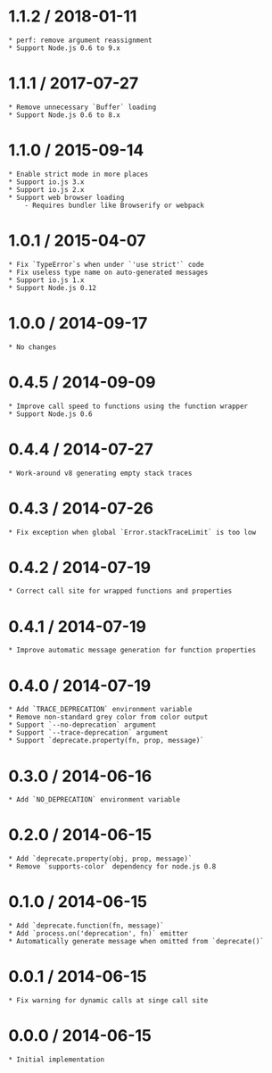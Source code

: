 1.1.2 / 2018-01-11
==================

	* perf: remove argument reassignment
	* Support Node.js 0.6 to 9.x

1.1.1 / 2017-07-27
==================

	* Remove unnecessary `Buffer` loading
	* Support Node.js 0.6 to 8.x

1.1.0 / 2015-09-14
==================

	* Enable strict mode in more places
	* Support io.js 3.x
	* Support io.js 2.x
	* Support web browser loading
		- Requires bundler like Browserify or webpack

1.0.1 / 2015-04-07
==================

	* Fix `TypeError`s when under `'use strict'` code
	* Fix useless type name on auto-generated messages
	* Support io.js 1.x
	* Support Node.js 0.12

1.0.0 / 2014-09-17
==================

	* No changes

0.4.5 / 2014-09-09
==================

	* Improve call speed to functions using the function wrapper
	* Support Node.js 0.6

0.4.4 / 2014-07-27
==================

	* Work-around v8 generating empty stack traces

0.4.3 / 2014-07-26
==================

	* Fix exception when global `Error.stackTraceLimit` is too low

0.4.2 / 2014-07-19
==================

	* Correct call site for wrapped functions and properties

0.4.1 / 2014-07-19
==================

	* Improve automatic message generation for function properties

0.4.0 / 2014-07-19
==================

	* Add `TRACE_DEPRECATION` environment variable
	* Remove non-standard grey color from color output
	* Support `--no-deprecation` argument
	* Support `--trace-deprecation` argument
	* Support `deprecate.property(fn, prop, message)`

0.3.0 / 2014-06-16
==================

	* Add `NO_DEPRECATION` environment variable

0.2.0 / 2014-06-15
==================

	* Add `deprecate.property(obj, prop, message)`
	* Remove `supports-color` dependency for node.js 0.8

0.1.0 / 2014-06-15
==================

	* Add `deprecate.function(fn, message)`
	* Add `process.on('deprecation', fn)` emitter
	* Automatically generate message when omitted from `deprecate()`

0.0.1 / 2014-06-15
==================

	* Fix warning for dynamic calls at singe call site

0.0.0 / 2014-06-15
==================

	* Initial implementation
